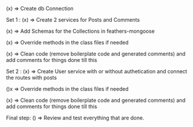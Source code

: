 (x) => Create db Connection

Set 1 :
(x) => Create 2 services for Posts and Comments

(x) => Add Schemas for the Collections in feathers-mongoose

(x) => Override methods in the class files if needed

(x) => Clean code (remove boilerplate code and generated comments) and add comments for things done till this

Set 2 :
(x) => Create User service with or without authetication and connect the routes with posts

()x => Override methods in the class files if needed

(x) => Clean code (remove boilerplate code and generated comments) and add comments for things done till this

Final step:
() => Review and test everything that are done.

